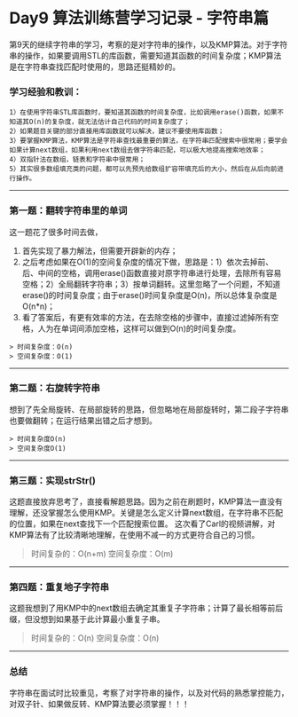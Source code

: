 
# Day9 算法训练营学习记录 - 字符串篇

第9天的继续字符串的学习，考察的是对字符串的操作，以及KMP算法。对于字符串的操作，如果要调用STL的库函数，需要知道其函数的时间复杂度；KMP算法是在字符串查找匹配时使用的，思路还挺精妙的。

### 学习经验和教训：
    1）在使用字符串STL库函数时，要知道其函数的时间复杂度，比如调用erase()函数，如果不知道其O(n)的复杂度，就无法估计自己代码的时间复杂度了；
    2）如果题目关键的部分直接用库函数就可以解决，建议不要使用库函数；
    3）要掌握KMP算法，KMP算法是字符串查找最重要的算法，在字符串匹配搜索中很常用；要学会如果计算next数组，如果利用next数组去做字符串匹配，可以极大地提高搜索地效率；
    4）双指针法在数组，链表和字符串中很常用；
    5）其实很多数组填充类的问题，都可以先预先给数组扩容带填充后的大小，然后在从后向前进行操作。
---
### 第一题：翻转字符串里的单词
  这一题花了很多时间去做，
  1. 首先实现了暴力解法，但需要开辟新的内存；
  2. 之后考虑如果在O(1)的空间复杂度的情况下做，思路是：1）依次去掉前、后、中间的空格，调用erase()函数直接对原字符串进行处理，去除所有容易空格；2）全局翻转字符串；3）按单词翻转。这里忽略了一个问题，不知道erase()的时间复杂度；由于erase()时间复杂度是O(n)，所以总体复杂度是O(n*n)；
  3. 看了答案后，有更有效率的方法，在去除空格的步骤中，直接过滤掉所有空格，人为在单词间添加空格，这样可以做到O(n)的时间复杂度。
  

    > 时间复杂度：O(n)
    > 空间复杂度：O(1)


---
### 第二题：右旋转字符串
想到了先全局旋转、在局部旋转的思路，但忽略地在局部旋转时，第二段子字符串也要做翻转；在运行结果出错之后才想到。

    > 时间复杂度O(n)
    > 空间复杂度O(1)


---

### 第三题：实现strStr()
这题直接放弃思考了，直接看解题思路。因为之前在刷题时，KMP算法一直没有理解，还没掌握怎么使用KMP。关键是怎么定义计算next数组，在字符串不匹配的位置，如果在next查找下一个匹配搜索位置。
这次看了Carl的视频讲解，对KMP算法有了比较清晰地理解，在使用不减一的方式更符合自己的习惯。

   > 时间复杂的：O(n+m)
   > 空间复杂度：O(m)


---

### 第四题：重复地子字符串
这题我想到了用KMP中的next数组去确定其重复子字符串；计算了最长相等前后缀，但没想到如果基于此计算最小重复子串。

   > 时间复杂的：O(n)
   > 空间复杂度：O(n)


---

### 总结
字符串在面试时比较重见，考察了对字符串的操作，以及对代码的熟悉掌控能力，对双子针、如果做反转、KMP算法要必须掌握！！！
